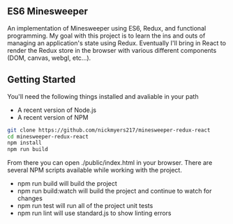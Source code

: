 ## ES6 Minesweeper

An implementation of Minesweeper using ES6, Redux, and functional programming. My goal with this project is to learn the ins and outs of managing an application's state using Redux. Eventually I'll bring in React to render the Redux store in the browser with various different components (DOM, canvas, webgl, etc...).


## Getting Started
You'll need the following things installed and avaliable in your path
- A recent version of Node.js
- A recent version of NPM

```bash
git clone https://github.com/nickmyers217/minesweeper-redux-react
cd minesweeper-redux-react
npm install
npm run build
```

From there you can open ./public/index.html in your browser. There are several NPM scripts available while working with the project.
- npm run build will build the project
- npm run build:watch will build the project and continue to watch for changes
- npm run test will run all of the project unit tests
- npm run lint will use standard.js to show linting errors
